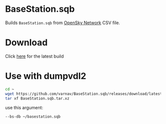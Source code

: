 # BaseStation.sqb

Builds `BaseStation.sqb` from [OpenSky Network](https://opensky-network.org/datasets/metadata/) CSV file.

# Download

Click [here](https://github.com/varnav/BaseStation.sqb/releases/download/latest/BaseStation.sqb.tar.xz) for the latest build

# Use with dumpvdl2

```sh
cd ~
wget https://github.com/varnav/BaseStation.sqb/releases/download/latest/BaseStation.sqb.tar.xz
tar xf BaseStation.sqb.tar.xz
```

use this argument:

`--bs-db ~/basestation.sqb`
